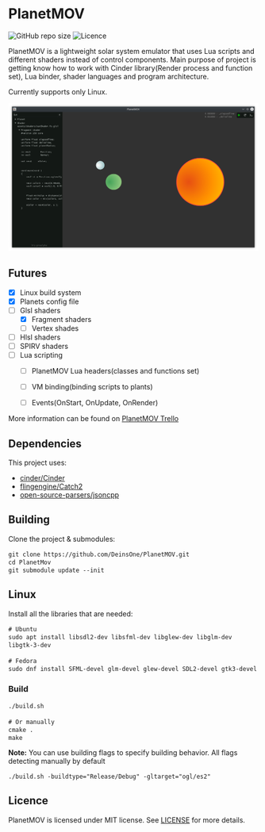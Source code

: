 # PlanetMOV

![GitHub repo size](https://img.shields.io/github/languages/code-size/DeinsOne/PlanetMOV?style=flat-square&color=red)
![Licence](https://img.shields.io/github/license/DeinsOne/PlanetMOV?style=flat-square&color=red)

PlanetMOV is a lightweight solar system emulator that uses Lua scripts and different shaders instead of control components. Main purpose of project is getting know how to work with Cinder library(Render process and function set), Lua binder, shader languages and program architecture.

Currently supports only Linux.

![](assets/Screenshot1.png)



## Futures

- [x] Linux build system
- [x] Planets config file
- [ ] Glsl shaders
    - [x] Fragment shaders
    - [ ] Vertex shades
- [ ] Hlsl shaders
- [ ] SPIRV shaders
- [ ] Lua scripting
    - [ ] PlanetMOV Lua headers(classes and functions set) 
    - [ ] VM binding(binding scripts to plants)
    - [ ] Events(OnStart, OnUpdate, OnRender)


More information can be found on [PlanetMOV Trello](https://trello.com/b/55gNFNto)



## Dependencies

This project uses:
- [cinder/Cinder](https://github.com/cinder/Cinder.git)
- [flingengine/Catch2](https://github.com/flingengine/Catch2.git)
- [open-source-parsers/jsoncpp](https://github.com/open-source-parsers/jsoncpp.git)



## Building

Clone the project & submodules:

```
git clone https://github.com/DeinsOne/PlanetMOV.git
cd PlanetMov
git submodule update --init
```

## Linux

Install all the libraries that are needed:

```
# Ubuntu
sudo apt install libsdl2-dev libsfml-dev libglew-dev libglm-dev libgtk-3-dev

# Fedora
sudo dnf install SFML-devel glm-devel glew-devel SDL2-devel gtk3-devel
```

### Build

```
./build.sh

# Or manually
cmake .
make
```

__Note:__ You can use building flags to specify building behavior. All flags detecting manually by default 

```
./build.sh -buildtype="Release/Debug" -gltarget="ogl/es2"
```



## Licence

PlanetMOV is licensed under MIT license. See [LICENSE](./LICENSE) for more details.